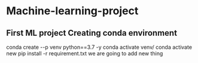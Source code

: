 # Machine-learning-project
First ML project
Creating conda environment 
---
conda create --p venv python==3.7 -y
conda activate venv/
conda activate new
pip install -r requirement.txt
we are going to add
new thing